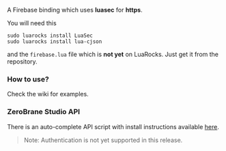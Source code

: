 A Firebase binding which uses **luasec** for **https**.

You will need this

```
sudo luarocks install LuaSec
sudo luarocks install lua-cjson
```

and the `firebase.lua` file which is **not yet** on LuaRocks. Just get it from the repository.

### How to use?

Check the wiki for examples.

### ZeroBrane Studio API

There is an auto-complete API script with install instructions available [here](https://github.com/rfajfar/zerobrane-studio-apis).

> Note: Authentication is not yet supported in this release.
